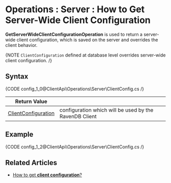 ﻿# Operations : Server : How to Get Server-Wide Client Configuration

**GetServerWideClientConfigurationOperation** is used to return a server-wide client configuration, which is saved on the server and overrides the client behavior. 

{NOTE `ClientConfiguration` defined at database level overrides server-wide client configuration. /}

## Syntax

{CODE config_1_0@ClientApi\Operations\Server\ClientConfig.cs /}

| Return Value | |
| ------------- | ---- |
| [ClientConfiguration](../../../glossary/ClientConfiguration) | configuration which will be used by the RavenDB Client |

## Example

{CODE config_1_2@ClientApi\Operations\Server\ClientConfig.cs /}

## Related Articles

- [How to get **client configuration**?](../../../../client-api/operations/maintenance/configuration/get-client-configuration)
